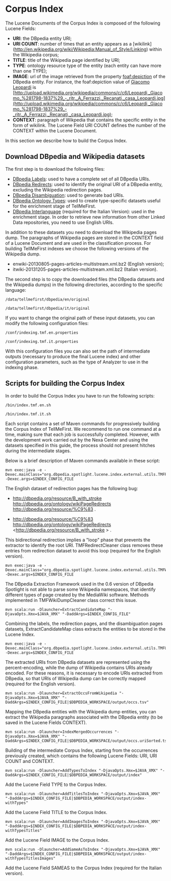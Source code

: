 Corpus Index
============

The Lucene Documents of the Corpus Index is composed of the following Lucene Fields:
* **URI**: the DBpedia entity URI;
* **URI COUNT**: number of times that an entity appears as a [wikilink] (http://en.wikipedia.org/wiki/Wikipedia:Manual_of_Style/Linking) within the Wikipedia corpus;
* **TITLE**: title of the Wikipedia page identified by URI;
* **TYPE**: ontology resource type of the entity (each entity can have more than one TYPE);
* **IMAGE**: url of the image retrieved from the property [foaf:depiction](http://xmlns.com/foaf/0.1/depiction) of the DBpedia entity. For instance, the foaf:depiction value of [Giacomo Leopardi](http://dbpedia.org/page/Giacomo_Leopardi) is [http://upload.wikimedia.org/wikipedia/commons/c/c6/Leopardi,_Giacomo_%281798-1837%29_-_ritr._A_Ferrazzi,_Recanati,_casa_Leopardi.jpg](http://upload.wikimedia.org/wikipedia/commons/c/c6/Leopardi,_Giacomo_%281798-1837%29_-_ritr._A_Ferrazzi,_Recanati,_casa_Leopardi.jpg);
* **CONTEXT**: paragraph of Wikpedia that contains the specific entity in the form of wikilink. The Lucene Field URI COUNT defines the number of the CONTEXT within the Lucene Document.

In this section we describe how to build the Corpus Index.

## Download DBpedia and Wikipedia datasets
The first step is to download the following files:
* [DBpedia Labels](http://downloads.dbpedia.org/3.9/en/labels_en.nt.bz2): used to have a complete set of all DBpedia URIs.
* [DBpedia Redirects](http://downloads.dbpedia.org/3.9/en/redirects_en.nt.bz2): used to identify the original URI of a DBpedia entity, excluding the Wikipedia redirection pages.
* [DBpedia Disambiguation](http://downloads.dbpedia.org/3.9/en/disambiguations_en.nt.bz2): used to generate bad URIs.
* [DBpedia Ontology Types](http://downloads.dbpedia.org/3.9/en/instance_types_en.nt.bz2): used to create type-specific datasets useful for the enrichment stage of TellMeFirst.
* [DBpedia Interlanguage](http://downloads.dbpedia.org/3.9/it/interlanguage_links_it.nt.bz2) (required for the Italian Version): used in the enrichment stage. In order to retrieve new information from other Linked Data repositories, you need to use English URIs.

In addition to these datasets you need to download the Wikipedia pages dump. The paragraphs of Wikipedia pages are stored in the CONTEXT field of a Lucene Document and are used in the classification process. For building TellMeFirst indexes we choose the following versions of the Wikipedia dump.

* enwiki-20130805-pages-articles-multistream.xml.bz2 (English version);
* itwiki-20131205-pages-articles-multistream.xml.bz2 (Italian version).

The second step is to copy the downloaded files (the DBpedia datasets and the Wikipedia dumps) in the following directories, according to the specific language:

```
/data/tellmefirst/dbpedia/en/original
```
```
/data/tellmefirst/dbpedia/it/original
```

If you want to change the original path of these input datasets, you can modify the following configuration files:

```
/conf/indexing.tmf.en.properties
```

```
/conf/indexing.tmf.it.properties
```

With this configuration files you can also set the path of intermediate outputs (necessary to produce the final Lucene index) and other configuration parameters, such as the type of Analyzer to use in the indexing phase.

## Scripts for building the Corpus Index

In order to build the Corpus Index you have to run the following scripts:

```
/bin/index.tmf.en.sh
```

```
/bin/index.tmf.it.sh
```

Each script contains a set of Maven commands for progressively building the Corpus Index of TellMeFirst. We recommend to run one command at a time, making sure that each job is successfully completed. However, with the development work carried out by the Nexa Center and using the datasets specified in this guide, the process should not present hitches during the intermediate stages.

Below is a brief description of Maven commands available in these script:

```
mvn exec:java -e -Dexec.mainClass="org.dbpedia.spotlight.lucene.index.external.utils.TMFRedirectCleaner" -Dexec.args=$INDEX_CONFIG_FILE
```

The English dataset of redirection pages has the following bug:

* <http://dbpedia.org/resource/B_with_stroke> <http://dbpedia.org/ontology/wikiPageRedirects> <http://dbpedia.org/resource/%C9%83> .

* <http://dbpedia.org/resource/%C9%83> <http://dbpedia.org/ontology/wikiPageRedirects> <http://dbpedia.org/resource/B_with_stroke > .

This bidirectional redirection implies a "loop" phase that prevents the extractor to identify the root URI. TMFRedirectCleaner class removes these entries from redirection dataset to avoid this loop (required for the English version).

```
mvn exec:java -e -Dexec.mainClass="org.dbpedia.spotlight.lucene.index.external.utils.TMFWikiDumpCleaner" -Dexec.args=$INDEX_CONFIG_FILE
```

The DBpedia Extraction Framework used in the 0.6 version of DBpedia Spotlight is not able to parse some Wikipedia namespaces, that identify different types of page created by the MediaWiki software. Methods implemented in TMFWikiDumpCleaner class correct this issue.

```
mvn scala:run -Dlauncher=ExtractCandidateMap "-DjavaOpts.Xmx=$JAVA_XMX" "-DaddArgs=$INDEX_CONFIG_FILE"
```

Combining the labels, the redirection pages, and the disambiguation pages datasets, ExtractCandidateMap class extracts the entities to be stored in the Lucene Index.

```
mvn exec:java -e -Dexec.mainClass="org.dbpedia.spotlight.lucene.index.external.utils.TMFUriDecoder" -Dexec.args=$INDEX_CONFIG_FILE
```

The extracted URIs from DBpedia datasets are represented using the percent-encoding, while the dump of Wikipedia contains URIs already encoded. For these reasons, it is necessary to encode URIs extracted from DBpedia, so that URIs of Wikipedia dump can be correctly mapped (required for the English version).

```
mvn scala:run -Dlauncher=ExtractOccsFromWikipedia "-DjavaOpts.Xmx=$JAVA_XMX" "-DaddArgs=$INDEX_CONFIG_FILE|$DBPEDIA_WORKSPACE/output/occs.tsv"
```

Mapping the DBpedia entities with the Wikipedia dump entities, you can extract the Wikipedia paragraphs associated with the DBpedia entity (to be saved in the Lucene Fields CONTEXT).

```
mvn scala:run -Dlauncher=IndexMergedOccurrences "-DjavaOpts.Xmx=$JAVA_XMX" "-DaddArgs=$INDEX_CONFIG_FILE|$DBPEDIA_WORKSPACE/output/occs.uriSorted.tsv"
```

Building of the intermediate Corpus Index, starting from the occurrences previously created, which contains the following Lucene Fields: URI, URI COUNT and CONTEXT.

```
mvn scala:run -Dlauncher=AddTypesToIndex "-DjavaOpts.Xmx=$JAVA_XMX" "-DaddArgs=$INDEX_CONFIG_FILE|$DBPEDIA_WORKSPACE/output/index"
```

Add the Lucene Field TYPE to the Corpus Index.

```
mvn scala:run -Dlauncher=AddTitlesToIndex "-DjavaOpts.Xmx=$JAVA_XMX" "-DaddArgs=$INDEX_CONFIG_FILE|$DBPEDIA_WORKSPACE/output/index-withTypes"
```

Add the Lucene Field TITLE to the Corpus Index.

```
mvn scala:run -Dlauncher=AddImagesToIndex "-DjavaOpts.Xmx=$JAVA_XMX" "-DaddArgs=$INDEX_CONFIG_FILE|$DBPEDIA_WORKSPACE/output/index-withTypesTitles"
```

Add the Lucene Field IMAGE to the Corpus Index.

```
mvn scala:run -Dlauncher=AddSameAsToIndex "-DjavaOpts.Xmx=$JAVA_XMX" "-DaddArgs=$INDEX_CONFIG_FILE|$DBPEDIA_WORKSPACE/output/index-withTypesTitlesImages"
```

Add the Lucene Field SAMEAS to the Corpus Index (required for the Italian version).

